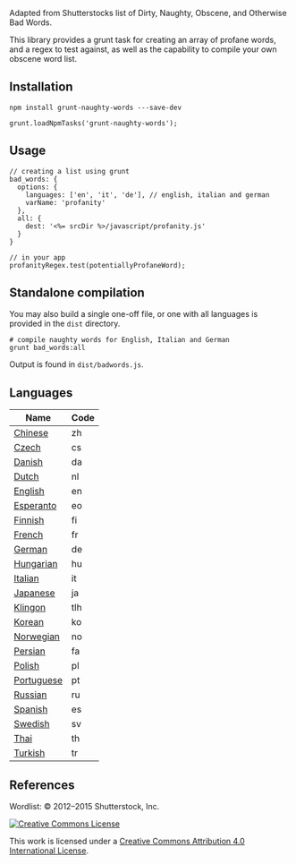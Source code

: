 Adapted from Shutterstocks list of Dirty, Naughty, Obscene, and Otherwise Bad Words.

This library provides a grunt task for creating an array of profane words, and a regex to test against, as well as the capability to compile your own obscene word list.

## Installation

    npm install grunt-naughty-words ---save-dev 

    grunt.loadNpmTasks('grunt-naughty-words');
    
## Usage
    
    // creating a list using grunt
    bad_words: {
      options: {
        languages: ['en', 'it', 'de'], // english, italian and german        
        varName: 'profanity'
      },
      all: {
        dest: '<%= srcDir %>/javascript/profanity.js'
      }
    }

    // in your app
    profanityRegex.test(potentiallyProfaneWord);

## Standalone compilation

You may also build a single one-off file, or one with all languages is provided in the `dist` directory.
    
    # compile naughty words for English, Italian and German
    grunt bad_words:all

Output is found in `dist/badwords.js`.

## Languages

| Name             | Code |
| ---------------- | ---- |
| [Chinese](zh)    | zh   |
| [Czech](cs)      | cs   |
| [Danish](da)     | da   |
| [Dutch](nl)      | nl   |
| [English](en)    | en   |
| [Esperanto](eo)  | eo   |
| [Finnish](fi)    | fi   |
| [French](fr)     | fr   |
| [German](de)     | de   |
| [Hungarian](hu)  | hu   |
| [Italian](it)    | it   |
| [Japanese](ja)   | ja   |
| [Klingon](tlh)   | tlh  |
| [Korean](ko)     | ko   |
| [Norwegian](no)  | no   |
| [Persian](fa)    | fa   |
| [Polish](pl)     | pl   |
| [Portuguese](pt) | pt   |
| [Russian](ru)    | ru   |
| [Spanish](es)    | es   |
| [Swedish](sv)    | sv   |
| [Thai](th)       | th   |
| [Turkish](tr)    | tr   |


## References

Wordlist: © 2012–2015 Shutterstock, Inc.

[![Creative Commons License](http://i.creativecommons.org/l/by/4.0/80x15.png)](http://creativecommons.org/licenses/by/4.0/)

This work is licensed under a [Creative Commons Attribution 4.0 International License](http://creativecommons.org/licenses/by/4.0/).
